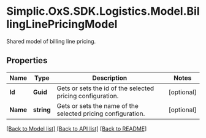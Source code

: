 # Simplic.OxS.SDK.Logistics.Model.BillingLinePricingModel
Shared model of billing line pricing.

## Properties

Name | Type | Description | Notes
------------ | ------------- | ------------- | -------------
**Id** | **Guid** | Gets or sets the id of the selected pricing configuration. | [optional] 
**Name** | **string** | Gets or sets the name of the selected pricing configuration. | [optional] 

[[Back to Model list]](../README.md#documentation-for-models) [[Back to API list]](../README.md#documentation-for-api-endpoints) [[Back to README]](../README.md)

